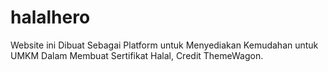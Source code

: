 # halalhero
Website ini Dibuat Sebagai Platform untuk Menyediakan Kemudahan untuk UMKM Dalam Membuat Sertifikat Halal, Credit ThemeWagon.
